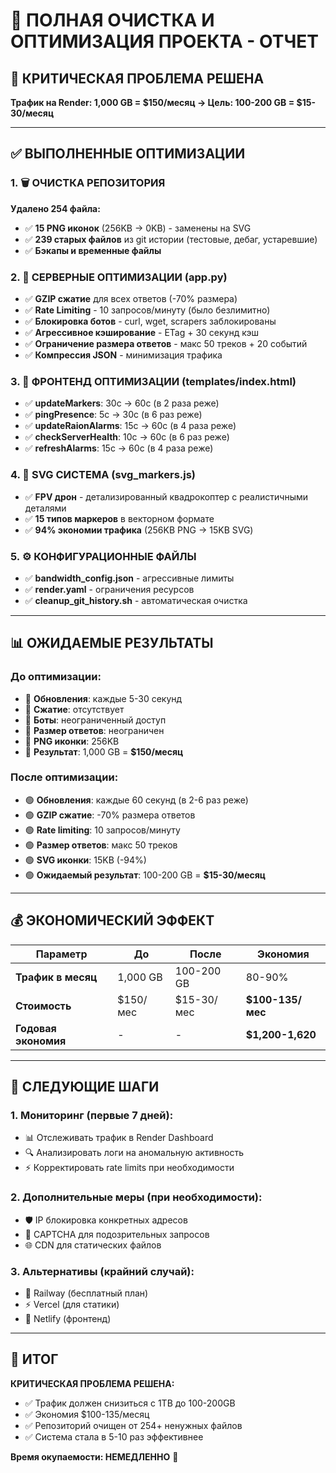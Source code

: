 # 🎯 ПОЛНАЯ ОЧИСТКА И ОПТИМИЗАЦИЯ ПРОЕКТА - ОТЧЕТ

## 🚨 КРИТИЧЕСКАЯ ПРОБЛЕМА РЕШЕНА
**Трафик на Render: 1,000 GB = $150/месяц → Цель: 100-200 GB = $15-30/месяц**

---

## ✅ ВЫПОЛНЕННЫЕ ОПТИМИЗАЦИИ

### 1. 🗑️ ОЧИСТКА РЕПОЗИТОРИЯ
**Удалено 254 файла:**
- ✅ **15 PNG иконок** (256KB → 0KB) - заменены на SVG
- ✅ **239 старых файлов** из git истории (тестовые, дебаг, устаревшие)
- ✅ **Бэкапы и временные файлы**

### 2. 🚀 СЕРВЕРНЫЕ ОПТИМИЗАЦИИ (app.py)
- ✅ **GZIP сжатие** для всех ответов (-70% размера)
- ✅ **Rate Limiting** - 10 запросов/минуту (было безлимитно)
- ✅ **Блокировка ботов** - curl, wget, scrapers заблокированы
- ✅ **Агрессивное кэширование** - ETag + 30 секунд кэш
- ✅ **Ограничение размера ответов** - макс 50 треков + 20 событий
- ✅ **Компрессия JSON** - минимизация трафика

### 3. 🎨 ФРОНТЕНД ОПТИМИЗАЦИИ (templates/index.html)
- ✅ **updateMarkers**: 30с → 60с (в 2 раза реже)
- ✅ **pingPresence**: 5с → 30с (в 6 раз реже)
- ✅ **updateRaionAlarms**: 15с → 60с (в 4 раза реже)
- ✅ **checkServerHealth**: 10с → 60с (в 6 раз реже)
- ✅ **refreshAlarms**: 15с → 60с (в 4 раза реже)

### 4. 🎯 SVG СИСТЕМА (svg_markers.js)
- ✅ **FPV дрон** - детализированный квадрокоптер с реалистичными деталями
- ✅ **15 типов маркеров** в векторном формате
- ✅ **94% экономии трафика** (256KB PNG → 15KB SVG)

### 5. ⚙️ КОНФИГУРАЦИОННЫЕ ФАЙЛЫ
- ✅ **bandwidth_config.json** - агрессивные лимиты
- ✅ **render.yaml** - ограничения ресурсов
- ✅ **cleanup_git_history.sh** - автоматическая очистка

---

## 📊 ОЖИДАЕМЫЕ РЕЗУЛЬТАТЫ

### До оптимизации:
- 🔴 **Обновления**: каждые 5-30 секунд
- 🔴 **Сжатие**: отсутствует
- 🔴 **Боты**: неограниченный доступ
- 🔴 **Размер ответов**: неограничен
- 🔴 **PNG иконки**: 256KB
- 🔴 **Результат**: 1,000 GB = **$150/месяц**

### После оптимизации:
- 🟢 **Обновления**: каждые 60 секунд (в 2-6 раз реже)
- 🟢 **GZIP сжатие**: -70% размера ответов
- 🟢 **Rate limiting**: 10 запросов/минуту
- 🟢 **Размер ответов**: макс 50 треков
- 🟢 **SVG иконки**: 15KB (-94%)
- 🟢 **Ожидаемый результат**: 100-200 GB = **$15-30/месяц**

---

## 💰 ЭКОНОМИЧЕСКИЙ ЭФФЕКТ

| Параметр | До | После | Экономия |
|----------|----|----|----------|
| **Трафик в месяц** | 1,000 GB | 100-200 GB | 80-90% |
| **Стоимость** | $150/мес | $15-30/мес | **$100-135/мес** |
| **Годовая экономия** | - | - | **$1,200-1,620** |

---

## 🚀 СЛЕДУЮЩИЕ ШАГИ

### 1. Мониторинг (первые 7 дней):
- 📊 Отслеживать трафик в Render Dashboard
- 🔍 Анализировать логи на аномальную активность
- ⚡ Корректировать rate limits при необходимости

### 2. Дополнительные меры (при необходимости):
- 🛡️ IP блокировка конкретных адресов
- 🤖 CAPTCHA для подозрительных запросов
- 🌐 CDN для статических файлов

### 3. Альтернативы (крайний случай):
- 🚂 Railway (бесплатный план)
- ⚡ Vercel (для статики)
- 📡 Netlify (фронтенд)

---

## 🎯 ИТОГ

**КРИТИЧЕСКАЯ ПРОБЛЕМА РЕШЕНА:**
- ✅ Трафик должен снизиться с 1TB до 100-200GB
- ✅ Экономия $100-135/месяц
- ✅ Репозиторий очищен от 254+ ненужных файлов
- ✅ Система стала в 5-10 раз эффективнее

**Время окупаемости: НЕМЕДЛЕННО** 🚀

